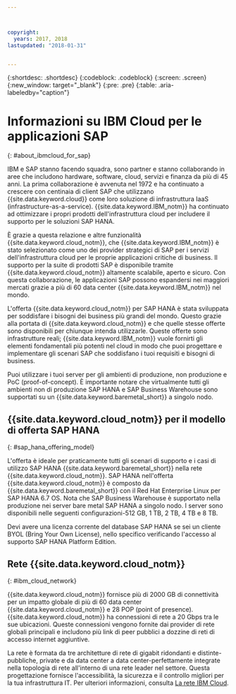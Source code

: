```yaml
---



copyright:
  years: 2017, 2018
lastupdated: "2018-01-31"


---
```


{:shortdesc: .shortdesc}
{:codeblock: .codeblock}
{:screen: .screen}
{:new_window: target="_blank"}
{:pre: .pre}
{:table: .aria-labeledby="caption"}


# Informazioni su IBM Cloud per le applicazioni SAP
{: #about_ibmcloud_for_sap}

IBM e SAP stanno facendo squadra, sono partner e stanno collaborando in aree che includono hardware, software, cloud, servizi e finanza da più di 45 anni. La prima collaborazione è avvenuta nel 1972 e ha continuato a crescere con centinaia di client SAP che utilizzano {{site.data.keyword.cloud}} come loro soluzione di infrastruttura IaaS (infrastructure-as-a-service). {{site.data.keyword.IBM_notm}} ha continuato ad ottimizzare i propri prodotti dell'infrastruttura cloud per includere il supporto per le soluzioni SAP HANA. 

È grazie a questa relazione e altre funzionalità {{site.data.keyword.cloud_notm}}, che {{site.data.keyword.IBM_notm}} è stato selezionato come uno dei provider strategici di SAP  per i servizi dell'infrastruttura cloud per le proprie applicazioni critiche di business. Il supporto per la suite di prodotti SAP è disponibile tramite {{site.data.keyword.cloud_notm}} altamente scalabile, aperto e sicuro. Con questa collaborazione, le applicazioni SAP possono espandersi nei maggiori mercati grazie a più di 60 data center {{site.data.keyword.IBM_notm}} nel mondo.

L'offerta {{site.data.keyword.cloud_notm}} per SAP HANA è stata sviluppata per soddisfare i bisogni dei business più grandi del mondo. Questo grazie alla portata di {{site.data.keyword.cloud_notm}} e che quelle stesse offerte sono disponibili per chiunque intenda utilizzarle. Queste offerte sono infrastrutture reali; {{site.data.keyword.IBM_notm}} vuole fornirti gli elementi fondamentali più potenti nel cloud in modo che puoi progettare e implementare gli scenari SAP che soddisfano i tuoi requisiti e bisogni di business.

Puoi utilizzare i tuoi server per gli ambienti di produzione, non produzione e PoC (proof-of-concept). È importante notare che virtualmente tutti gli ambienti non di produzione SAP HANA e SAP Business Warehouse sono supportati su un {{site.data.keyword.baremetal_short}} a singolo nodo.

## {{site.data.keyword.cloud_notm}} per il modello di offerta SAP HANA
{: #sap_hana_offering_model}

L'offerta è ideale per praticamente tutti gli scenari di supporto e i casi di utilizzo SAP HANA {{site.data.keyword.baremetal_short}} nella rete {{site.data.keyword.cloud_notm}}. SAP HANA nell'offerta {{site.data.keyword.cloud_notm}} è composto da {{site.data.keyword.baremetal_short}} con il Red Hat Enterprise Linux per SAP HANA 6.7 OS. Nota che SAP Business Warehouse è supportato nella produzione nei server bare metal SAP HANA a singolo nodo. I server sono disponibili nelle seguenti configurazioni-512 GB, 1 TB, 2 TB, 4 TB e 8 TB.

Devi avere una licenza corrente del database SAP HANA se sei un cliente BYOL (Bring Your Own License), nello specifico verificando l'accesso al supporto SAP HANA Platform Edition. 

## Rete {{site.data.keyword.cloud_notm}}
{: #ibm_cloud_network}

{{site.data.keyword.cloud_notm}} fornisce più di 2000 GB di connettività per un impatto globale di più di 60 data center {{site.data.keyword.cloud_notm}} e 28 POP (point of presence). {{site.data.keyword.cloud_notm}} ha connessioni di rete a 20 Gbps tra le sue ubicazioni. Queste connessioni vengono fornite dai provider di rete globali principali e includono più link di peer pubblici a dozzine di reti di accesso internet aggiuntive.

La rete è formata da tre architetture di rete di gigabit ridondanti e distinte-pubbliche, private e da data center a data center-perfettamente integrate nella topologia di rete all'interno di una rete leader nel settore. Questa progettazione fornisce l'accessibilità, la sicurezza e il controllo migliori per la tua infrastruttura IT. Per ulteriori informazioni, consulta [La rete IBM Cloud](https://www.ibm.com/cloud-computing/bluemix/our-network).
